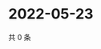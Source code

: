 # 2022-05-23

共 0 条

<!-- BEGIN WEIBO -->
<!-- 最后更新时间 Mon May 23 2022 02:15:25 GMT+0800 (China Standard Time) -->

<!-- END WEIBO -->

